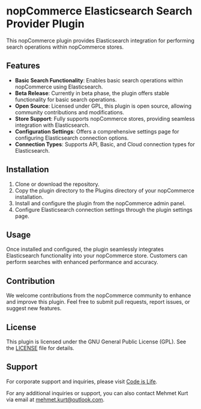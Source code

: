 # nopCommerce Elasticsearch Search Provider Plugin

This nopCommerce plugin provides Elasticsearch integration for performing search operations within nopCommerce stores.

## Features

- **Basic Search Functionality**: Enables basic search operations within nopCommerce using Elasticsearch.
- **Beta Release**: Currently in beta phase, the plugin offers stable functionality for basic search operations.
- **Open Source**: Licensed under GPL, this plugin is open source, allowing community contributions and modifications.
- **Store Support**: Fully supports nopCommerce stores, providing seamless integration with Elasticsearch.
- **Configuration Settings**: Offers a comprehensive settings page for configuring Elasticsearch connection options.
- **Connection Types**: Supports API, Basic, and Cloud connection types for Elasticsearch.

## Installation

1. Clone or download the repository.
2. Copy the plugin directory to the Plugins directory of your nopCommerce installation.
3. Install and configure the plugin from the nopCommerce admin panel.
4. Configure Elasticsearch connection settings through the plugin settings page.

## Usage

Once installed and configured, the plugin seamlessly integrates Elasticsearch functionality into your nopCommerce store. Customers can perform searches with enhanced performance and accuracy.

## Contribution

We welcome contributions from the nopCommerce community to enhance and improve this plugin. Feel free to submit pull requests, report issues, or suggest new features.

## License

This plugin is licensed under the GNU General Public License (GPL). See the [LICENSE](LICENSE) file for details.

## Support

For corporate support and inquiries, please visit [Code is Life](https://www.codeislife.com.tr).

For any additional inquiries or support, you can also contact Mehmet Kurt via email at [mehmet.kurt@outlook.com](mailto:mehmet.kurt@outlook.com).
